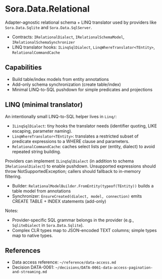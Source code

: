 # Sora.Data.Relational

Adapter-agnostic relational schema + LINQ translator used by providers like `Sora.Data.Sqlite` and `Sora.Data.SqlServer`.

- Contracts: `IRelationalDialect`, `IRelationalSchemaModel`, `IRelationalSchemaSynchronizer`
- LINQ translator hooks: `ILinqSqlDialect`, `LinqWhereTranslator<TEntity>`, `RelationalCommandCache`

## Capabilities
- Build table/index models from entity annotations
- Add-only schema synchronization (create table/index)
- Minimal LINQ-to-SQL pushdown for simple predicates and projections

## LINQ (minimal translator)

An intentionally small LINQ-to-SQL helper lives in `Linq/`:

- `ILinqSqlDialect`: tiny hooks the translator needs (identifier quoting, LIKE escaping, parameter naming).
- `LinqWhereTranslator<TEntity>`: translates a restricted subset of predicate expressions to a WHERE clause and parameters.
- `RelationalCommandCache`: caches select lists per (entity, dialect) to avoid repeated string building.

Providers can implement `ILinqSqlDialect` (in addition to schema `IRelationalDialect`) to enable pushdown. Unsupported expressions should throw NotSupportedException; callers should fallback to in-memory filtering.
- Builder: `RelationalModelBuilder.FromEntity(typeof(TEntity))` builds a table model from annotations
- Synchronizer: `EnsureCreated(dialect, model, connection)` emits CREATE TABLE + INDEX statements (add-only)

Notes:
- Provider-specific SQL grammar belongs in the provider (e.g., `SqliteDialect` in `Sora.Data.Sqlite`).
- Complex CLR types map to JSON-encoded TEXT columns; simple types map to native types.

## References
- Data access reference: `~/reference/data-access.md`
- Decision DATA-0061: `~/decisions/DATA-0061-data-access-pagination-and-streaming.md`
